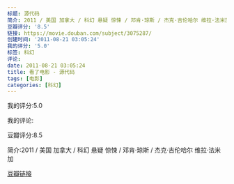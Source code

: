 ```yaml
---
标题: 源代码
简介: 2011 / 美国 加拿大 / 科幻 悬疑 惊悚 / 邓肯·琼斯 / 杰克·吉伦哈尔 维拉·法米加
豆瓣评分: '8.5'
链接: https://movie.douban.com/subject/3075287/
创建时间: '2011-08-21 03:05:24'
我的评分: '5.0'
标签: 科幻
评论:
date: 2011-08-21 03:05:24
title: 看了电影 - 源代码
tags: [电影]
categories: [科幻]
---
```


我的评分:5.0

我的评论:

豆瓣评分:8.5

简介:2011 / 美国 加拿大 / 科幻 悬疑 惊悚 / 邓肯·琼斯 / 杰克·吉伦哈尔 维拉·法米加

[豆瓣链接](https://movie.douban.com/subject/3075287/)

